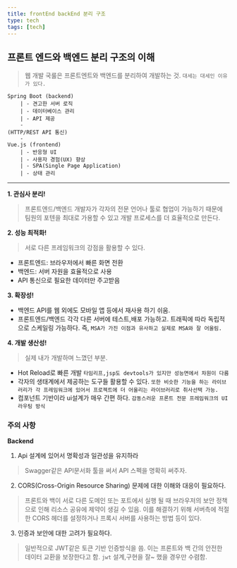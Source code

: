 ```yaml
---
title: frontEnd backEnd 분리 구조 
type: tech
tags: [tech]
---
```


## 프론트 엔드와 백엔드 분리 구조의 이해
>웹 개발 국룰은
프론트엔트와 백엔드를 분리하여 개발하는 것.
`대세는 대세인 이유가 있다.`

```shell
Spring Boot (backend)
    | - 견고한 서버 로직
    | - 데이터베이스 관리
    | - API 제공
    -
(HTTP/REST API 통신)
    -
Vue.js (frontend)
    | - 반응형 UI
    | - 사용자 경험(UX) 향상
    | - SPA(Single Page Application)
    | - 상태 관리
```
---

**1. 관심사 분리!**
>프론트엔드/백엔드 개발자가 각자의 전문 언어나 툴로 
협업이 가능하기 때문에 팀원의 포텐을 최대로 가용할 수 있고
개발 프로세스를 더 효율적으로 만든다.

**2. 성능 최적화!** 
>서로 다른 프레임워크의 강점을 활용할 수 있다.
   - 프론트엔드: 브라우저에서 빠른 화면 전환
   - 백엔드: 서버 자원을 효율적으로 사용
   - API 통신으로 필요한 데이터만 주고받음

**3. 확장성!**
- 백엔드 API를 웹 외에도 모바일 앱 등에서 재사용 하기 쉬움. 
- 프론트엔드/백엔드 각각 다른 서버에 테스트,배포 가능하고.
 트래픽에 따라 독립적으로 스케일링 가능하다.
 즉, `MSA가 가진 이점과 유사하고 실제로 MSA와 잘 어울림.`

**4. 개발 생산성!**
> 실제 내가 개발하며 느꼈던 부분.
- Hot Reload로 빠른 개발 
`타임리프,jsp도 devtools가 있지만 성능면에서 차원이 다름`
- 각자의 생태계에서 제공하는 도구들 활용할 수 있다.
`또한 비슷한 기능을 하는 라이브러리가 각 프레임워크에 있어서 프로젝트에 더 어울리는 라이브러리로 취사선택 가능.`
- 컴포넌트 기반이라 ui설계가 매우 간편 하다.
`감동스러운 프론트 전문 프레임워크의 UI 라우팅 방식`


### 주의 사항

**Backend**
1. Api 설계에 있어서 명확성과 일관성을 유지하라
> Swagger같은 API문서화 툴을 써서 API 스펙을 명확히 써주자.

2. CORS(Cross-Origin Resource Sharing) 문제에 대한 이해와 대응이 필요하다.
> 프론트와 백이 서로 다른 도메인 또는 포트에서 실행 될 때 브라우저의 보안 정책으로 인해 리소스 공유에 제약이 생길 수 있음.
> 이를 해결하기 위해 서버측에 적절한 CORS 헤더를 설정하거나 프록시 서버를 사용하는 방법 등이 있다.

3. 인증과 보안에 대한 고려가 필요하다.
> 일반적으로 JWT같은 토큰 기반 인증방식을 씀.
이는 프론트와 백 간의 안전한 데이터 교환을 보장한다고 함.
`jwt` 설계,구현을 잘~ 했을 경우만 수렴함.
 
